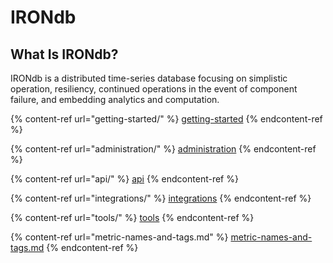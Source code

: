 # IRONdb

## What Is IRONdb?

IRONdb is a distributed time-series database focusing on simplistic operation, resiliency, continued operations in the event of component failure, and embedding analytics and computation.

{% content-ref url="getting-started/" %}
[getting-started](getting-started/)
{% endcontent-ref %}

{% content-ref url="administration/" %}
[administration](administration/)
{% endcontent-ref %}

{% content-ref url="api/" %}
[api](api/)
{% endcontent-ref %}

{% content-ref url="integrations/" %}
[integrations](integrations/)
{% endcontent-ref %}

{% content-ref url="tools/" %}
[tools](tools/)
{% endcontent-ref %}

{% content-ref url="metric-names-and-tags.md" %}
[metric-names-and-tags.md](metric-names-and-tags.md)
{% endcontent-ref %}

